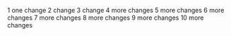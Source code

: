 1 one change
2 change
3 change
4 more changes
5 more changes
6 more changes
7 more changes
8 more changes
9 more changes
10 more changes